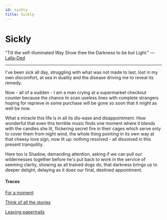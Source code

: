```yaml
---
id: sickly
title: Sickly
---
```


# Sickly

"Till the self-illuminated Way
Show thee the Darkness to be but Light." — [Lalla-Ded](https://www.poetseers.org/spiritual-and-devotional-poets/sufi-poets/lalla/lalla-poetry/though-you-are-wise/)

---

I've been sick all day, struggling
with what was not made to last,
lost in my own discomfort, at sea
in duality and the disease
driving me to reveal its remedy.

Now - all of a sudden - I am a man
crying at a supermarket checkout counter
because the chance to scan useless lines
with complete strangers hoping for reprieve
in some purchase will be gone so soon
that it might as well be now.

What a miracle this life is in all
its dis-ease and disappointment.
How wonderful that even this terrible music
finds one moment where it blends
with the candles she lit, flickering
secret fire in their cages which serve
only to cover them from night wind,
the whole thing pointing in its own way
at that cheesy love sign, now lit up:
nothing resolved - all dissolved
in this present tranquility.

Here too is Shadow, demanding attention,
asking if we can pull our wildernesses together
before he's put back to work 
in the service of seeming clarity,
showing as all trained dogs do,
that darkness brings us to deeper delight,
delaying as it does our final, destined
appointment.

#### Traces

[For a moment](https://www.youtube.com/watch?v=5JxjDqGwGU4 "Lola Marsh in Tel Aviv")

[Think of all the stories](https://www.youtube.com/watch?v=a78j3GA7R88 "Asaf Avidan also in Tel Aviv")

[Leaving papertrails](https://www.youtube.com/watch?v=PAAUqBghiVo "RA Sessions Darkside")